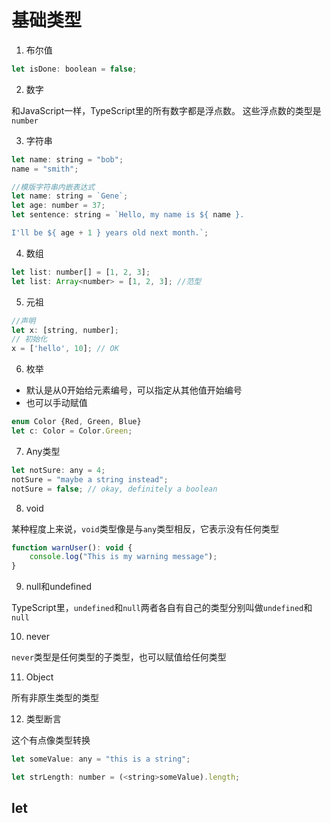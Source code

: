 # 基础类型

1. 布尔值

```javascript
let isDone: boolean = false;
```

2. 数字

和JavaScript一样，TypeScript里的所有数字都是浮点数。 这些浮点数的类型是 `number`

3. 字符串

```javascript
let name: string = "bob";
name = "smith";

//模版字符串内嵌表达式
let name: string = `Gene`;
let age: number = 37;
let sentence: string = `Hello, my name is ${ name }.

I'll be ${ age + 1 } years old next month.`;
```

4. 数组

```javascript
let list: number[] = [1, 2, 3];
let list: Array<number> = [1, 2, 3]; //范型
```

5. 元祖

```javascript
//声明
let x: [string, number];
// 初始化
x = ['hello', 10]; // OK
```

6. 枚举

- 默认是从0开始给元素编号，可以指定从其他值开始编号
- 也可以手动赋值

```javascript
enum Color {Red, Green, Blue}
let c: Color = Color.Green;
```

7. Any类型

```javascript
let notSure: any = 4;
notSure = "maybe a string instead";
notSure = false; // okay, definitely a boolean
```

8. void

某种程度上来说，`void`类型像是与`any`类型相反，它表示没有任何类型

```javascript
function warnUser(): void {
    console.log("This is my warning message");
}
```

9. null和undefined

TypeScript里，`undefined`和`null`两者各自有自己的类型分别叫做`undefined`和`null`

10. never

`never`类型是任何类型的子类型，也可以赋值给任何类型

11. Object

所有非原生类型的类型

12. 类型断言

这个有点像类型转换

```javascript
let someValue: any = "this is a string";

let strLength: number = (<string>someValue).length;
```



## let

